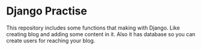 # Django Practise 

This repository includes some functions that making with Django. 
Like creating blog and adding some content in it. Also it has database so you can create users for reaching your blog.
